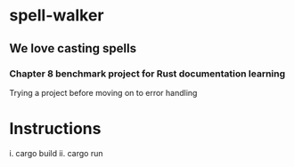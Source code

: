 # spell-walker
## We love casting spells
### Chapter 8 benchmark project for Rust documentation learning

Trying a project before moving on to error handling
# Instructions
  i. cargo build
  ii. cargo run
